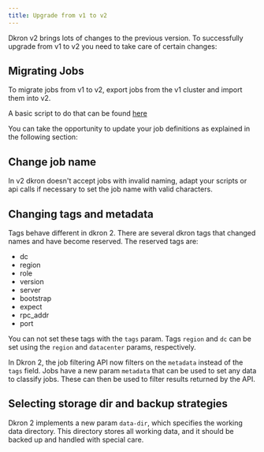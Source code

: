 ```yaml
---
title: Upgrade from v1 to v2
---
```


Dkron v2 brings lots of changes to the previous version. To successfully upgrade from v1 to v2 you need to take care of certain changes:

## Migrating Jobs

To migrate jobs from v1 to v2, export jobs from the v1 cluster and import them into v2.

A basic script to do that can be found [here](https://gist.github.com/pjz/94f4bd81a0897fd64db44593078e2156)

You can take the opportunity to update your job definitions as explained in the following section:

## Change job name

In v2 dkron doesn't accept jobs with invalid naming, adapt your scripts or api calls if necessary to set the job name with valid characters.

## Changing tags and metadata

Tags behave different in dkron 2. There are several dkron tags that changed names and have become reserved. The reserved tags are:

- dc
- region
- role
- version
- server
- bootstrap
- expect
- rpc_addr
- port

You can not set these tags with the `tags` param. Tags `region` and `dc` can be set using the `region` and `datacenter` params, respectively.

In Dkron 2, the job filtering API now filters on the `metadata` instead of the `tags` field. Jobs have a new param `metadata` that can be used to set any data to classify jobs. These can then be used to filter results returned by the API.

## Selecting storage dir and backup strategies

Dkron 2 implements a new param `data-dir`, which specifies the working data directory. This directory stores all working data, and it should be backed up and handled with special care.
